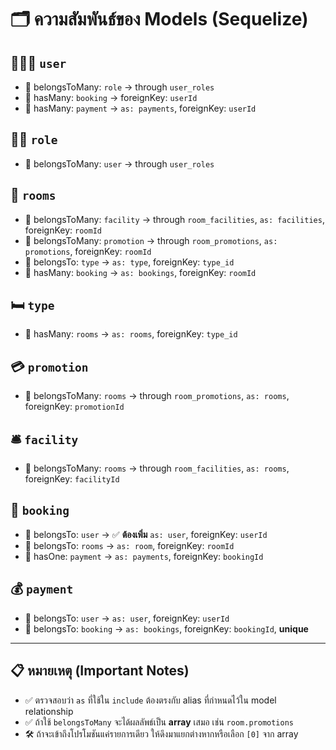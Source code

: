 
# 🗂 ความสัมพันธ์ของ Models (Sequelize)

## 🧑‍🤝‍🧑 `user`
- 🔁 belongsToMany: `role` → through `user_roles`
- 🔁 hasMany: `booking` → foreignKey: `userId`
- 🔁 hasMany: `payment` → `as: payments`, foreignKey: `userId`

## 🧑‍💼 `role`
- 🔁 belongsToMany: `user` → through `user_roles`

## 🏨 `rooms`
- 🔁 belongsToMany: `facility` → through `room_facilities`, `as: facilities`, foreignKey: `roomId`
- 🔁 belongsToMany: `promotion` → through `room_promotions`, `as: promotions`, foreignKey: `roomId`
- 🔁 belongsTo: `type` → `as: type`, foreignKey: `type_id`
- 🔁 hasMany: `booking` → `as: bookings`, foreignKey: `roomId`

## 🛏 `type`
- 🔁 hasMany: `rooms` → `as: rooms`, foreignKey: `type_id`
<!-- Promotion-to-type ถูกคอมเมนต์ออกไว้แล้ว -->

## 💳 `promotion`
- 🔁 belongsToMany: `rooms` → through `room_promotions`, `as: rooms`, foreignKey: `promotionId`
<!--
- belongsToMany: `type` → through `type_promotions`, `as: types`, foreignKey: `promotionId`
-->

## 🛎 `facility`
- 🔁 belongsToMany: `rooms` → through `room_facilities`, `as: rooms`, foreignKey: `facilityId`

## 📆 `booking`
- 🔁 belongsTo: `user` → ✅ **ต้องเพิ่ม** `as: user`, foreignKey: `userId`
- 🔁 belongsTo: `rooms` → `as: room`, foreignKey: `roomId`
- 🔁 hasOne: `payment` → `as: payments`, foreignKey: `bookingId`

## 💰 `payment`
- 🔁 belongsTo: `user` → `as: user`, foreignKey: `userId`
- 🔁 belongsTo: `booking` → `as: bookings`, foreignKey: `bookingId`, **unique**

---

## 📋 หมายเหตุ (Important Notes)
- ✅ ตรวจสอบว่า `as` ที่ใช้ใน `include` ต้องตรงกับ alias ที่กำหนดไว้ใน model relationship
- ✅ ถ้าใช้ `belongsToMany` จะได้ผลลัพธ์เป็น **array** เสมอ เช่น `room.promotions`
- 🛠 ถ้าจะเข้าถึงโปรโมชันแค่รายการเดียว ให้ดึงมาแยกต่างหากหรือเลือก `[0]` จาก array
